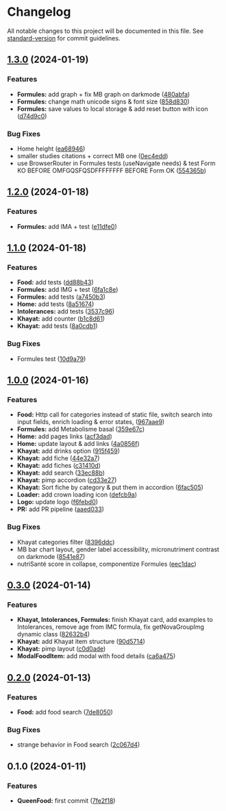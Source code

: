 # Changelog

All notable changes to this project will be documented in this file. See [standard-version](https://github.com/conventional-changelog/standard-version) for commit guidelines.

## [1.3.0](https://github.com/Zararthustra/QueenFood/compare/v1.2.0...v1.3.0) (2024-01-19)


### Features

* **Formules:** add graph + fix MB graph on darkmode ([480abfa](https://github.com/Zararthustra/QueenFood/commit/480abfa090089cd8723b2660be82215fc5787f07))
* **Formules:** change math unicode signs & font size ([858d830](https://github.com/Zararthustra/QueenFood/commit/858d830feecf9004edf2a98413eb33566f85d6c2))
* **Formules:** save values to local storage & add reset button with icon ([d74d9c0](https://github.com/Zararthustra/QueenFood/commit/d74d9c0c548217782548e536abc872c6748cbe80))


### Bug Fixes

* Home height ([ea68946](https://github.com/Zararthustra/QueenFood/commit/ea689464569ce5ced3c4126007c32939327284ba))
* smaller studies citations + correct MB one ([0ec4edd](https://github.com/Zararthustra/QueenFood/commit/0ec4eddeca6ca85b336c2a5ba3d2941e4aaf8bfc))
* use BrowserRouter in Formules tests (useNavigate needs) & test Form KO BEFORE OMFGQSFQSDFFFFFFFF BEFORE Form OK ([554365b](https://github.com/Zararthustra/QueenFood/commit/554365bfa1c95f932ce837a3463d4c38b982162f))

## [1.2.0](https://github.com/Zararthustra/QueenFood/compare/v1.1.0...v1.2.0) (2024-01-18)


### Features

* **Formules:** add IMA + test ([e11dfe0](https://github.com/Zararthustra/QueenFood/commit/e11dfe00fe8fdbda19db0ff3407402ecfbe7f1d5))

## [1.1.0](https://github.com/Zararthustra/QueenFood/compare/v1.0.0...v1.1.0) (2024-01-18)


### Features

* **Food:** add tests ([dd88b43](https://github.com/Zararthustra/QueenFood/commit/dd88b4392226756093a3f85f5743652ff749c8ab))
* **Formules:** add IMG + test ([6fa1c8e](https://github.com/Zararthustra/QueenFood/commit/6fa1c8eceb1630930fa81dd2d8f2cee58cfde66b))
* **Formules:** add tests ([a7450b3](https://github.com/Zararthustra/QueenFood/commit/a7450b33e5077495958815f7a39aac5db203604d))
* **Home:** add tests ([8a51674](https://github.com/Zararthustra/QueenFood/commit/8a51674971b41c945b590fc891866de16b4ce2b4))
* **Intolerances:** add tests ([3537c96](https://github.com/Zararthustra/QueenFood/commit/3537c96883278b90ae20e259c12626028a775ab3))
* **Khayat:** add counter ([b1c8d61](https://github.com/Zararthustra/QueenFood/commit/b1c8d615094aa38dc1263c9d9cd88513ca744477))
* **Khayat:** add tests ([8a0cdb1](https://github.com/Zararthustra/QueenFood/commit/8a0cdb1a71204129ff02becfc7fa46c219b2dd5c))


### Bug Fixes

* Formules test ([10d9a79](https://github.com/Zararthustra/QueenFood/commit/10d9a792e794377ebecdc72fd4eeb79f27a90698))

## [1.0.0](https://github.com/Zararthustra/QueenFood/compare/v0.3.0...v1.0.0) (2024-01-16)


### Features

* **Food:** Http call for categories instead of static file, switch search into input fields, enrich loading & error states, ([967aae9](https://github.com/Zararthustra/QueenFood/commit/967aae9c2d2de953108b47b04d9079a31c907a82))
* **Formules:** add Metabolisme basal ([359e67c](https://github.com/Zararthustra/QueenFood/commit/359e67c7059422a201ef067612b28753334b566c))
* **Home:** add pages links ([acf3dad](https://github.com/Zararthustra/QueenFood/commit/acf3dad9a657c4b5395848ecbec84bf96eeadc22))
* **Home:** update layout & add links ([4a0856f](https://github.com/Zararthustra/QueenFood/commit/4a0856feefe8a299c525018c0ea19a142413fe3f))
* **Khayat:** add drinks option ([915f459](https://github.com/Zararthustra/QueenFood/commit/915f459a5e6c0c056f547cb59218fd22d33d6e50))
* **Khayat:** add fiche ([44e32a7](https://github.com/Zararthustra/QueenFood/commit/44e32a71213009c60859255fff51865fa19b429b))
* **Khayat:** add fiches ([c31410d](https://github.com/Zararthustra/QueenFood/commit/c31410d1080b2f94d0b448dd8b2c08672d534023))
* **Khayat:** add search ([33ec88b](https://github.com/Zararthustra/QueenFood/commit/33ec88b0a860f1ad96d4a64c356c5b2395e732f9))
* **Khayat:** pimp accordion ([cd33e27](https://github.com/Zararthustra/QueenFood/commit/cd33e27812f37fcce2b25589b469fc440a6700d8))
* **Khayat:** Sort fiche by category & put them in accordion ([6fac505](https://github.com/Zararthustra/QueenFood/commit/6fac50572ef64646831b7692ee5710be16c6d60e))
* **Loader:** add crown loading icon ([defcb9a](https://github.com/Zararthustra/QueenFood/commit/defcb9a0f2d741a5b8233033eb3fc805901f5442))
* **Logo:** update logo ([f6febd0](https://github.com/Zararthustra/QueenFood/commit/f6febd0af8181fa02ac511919a51e183d74f50ba))
* **PR:** add PR pipeline ([aaed033](https://github.com/Zararthustra/QueenFood/commit/aaed0334011c93804840aff28be9b77721a7e37b))


### Bug Fixes

* Khayat categories filter ([8396ddc](https://github.com/Zararthustra/QueenFood/commit/8396ddc97a5abb9a74908c2bd4bbcc3b293e6d8a))
* MB bar chart layout, gender label accessibility, micronutriment contrast on darkmode ([8541e87](https://github.com/Zararthustra/QueenFood/commit/8541e8713d5066fa9928b27286dc80932da24f20))
* nutriSanté score in collapse, componentize Formules ([eec1dac](https://github.com/Zararthustra/QueenFood/commit/eec1dacbaf2a057f350a0d53bae45c6362587ad5))

## [0.3.0](https://github.com/Zararthustra/QueenFood/compare/v0.2.0...v0.3.0) (2024-01-14)


### Features

* **Khayat, Intolerances, Formules:** finish Khayat card, add examples to Intolerances, remove age from IMC formula, fix getNovaGroupImg dynamic class ([82632b4](https://github.com/Zararthustra/QueenFood/commit/82632b4685bc59582678a0e4baf75467494df97f))
* **Khayat:** add Khayat item structure ([90d5714](https://github.com/Zararthustra/QueenFood/commit/90d5714ca624f83ad046911b67b43a840be9a402))
* **Khayat:** pimp layout ([c0d0ade](https://github.com/Zararthustra/QueenFood/commit/c0d0ade2e6c3e8fff04e721a54d1604c47584f5b))
* **ModalFoodItem:** add modal with food details ([ca6a475](https://github.com/Zararthustra/QueenFood/commit/ca6a4757cd124a7e684505fa6158e7a7ccce4e8e))

## [0.2.0](https://github.com/Zararthustra/QueenFood/compare/v0.1.0...v0.2.0) (2024-01-13)


### Features

* **Food:** add food search ([7de8050](https://github.com/Zararthustra/QueenFood/commit/7de8050055e9217ec78072a0bb8e41a2b6747d82))


### Bug Fixes

* strange behavior in Food search ([2c067d4](https://github.com/Zararthustra/QueenFood/commit/2c067d430d58cd25c12444d085619d891de39313))

## 0.1.0 (2024-01-11)


### Features

* **QueenFood:** first commit ([7fe2f18](https://github.com/Zararthustra/QueenFood/commit/7fe2f185ff48f4ba2d5ef51ccbb1c5f204f2dd53))
